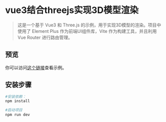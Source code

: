 # vue3结合threejs实现3D模型渲染

> 这是一个基于 Vue3 和 Three.js 的示例，用于实现3D模型的渲染。项目中使用了 Element Plus 作为前端UI组件库，Vite 作为构建工具，并且利用
> Vue Router 进行路由管理。

## 预览

你可以访问[这个链接](https://syhy0612.github.io/vuePractice/)查看示例。

## 安装步骤

```bash
#安装依赖：
npm install
```

```bash
#启动项目
npm run dev
```